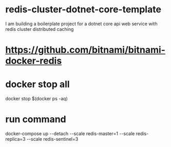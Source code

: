 # redis-cluster-dotnet-core-template
I am building a boilerplate project for a dotnet core api web service with redis cluster distributed caching


# https://github.com/bitnami/bitnami-docker-redis

# docker stop all
 docker stop $(docker ps -aq)

# run command
docker-compose up --detach --scale redis-master=1 --scale redis-replica=3 --scale redis-sentinel=3

